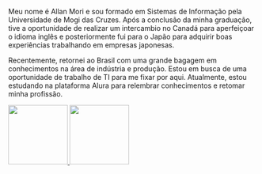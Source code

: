 Meu nome é Allan Mori e sou formado em Sistemas de Informação pela Universidade de Mogi das Cruzes. Após a conclusão da minha graduação, tive a oportunidade de realizar um intercambio no Canadá para aperfeiçoar o idioma inglês e posteriormente fui para o Japão para adquirir boas experiências trabalhando em empresas japonesas.

Recentemente, retornei ao Brasil com uma grande bagagem em conhecimentos na área de indústria e produção. Estou em busca de uma oportunidade de trabalho de TI para me fixar por aqui. Atualmente, estou estudando na plataforma Alura para relembrar conhecimentos e retomar minha profissão.

<div>
<a href="https://github.com/allanmori21">
<img height="120em" src="https://github-readme-stats.vercel.app/api/top-langs/?username=allanmori21&layout=compact&langs_count=7&theme=dracula"/>
<img height="120em" src="https://github-readme-stats.vercel.app/api?username=allanmori21&show_icons=true&theme=dracula&include_all_commits=true&count_private=true"/>
</div>
